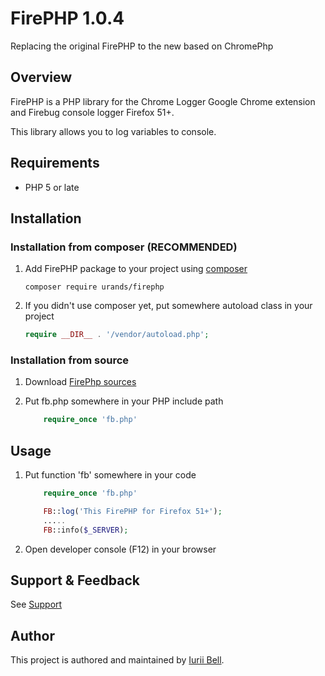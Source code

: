 # FirePHP 1.0.4 
Replacing the original FirePHP to the new based on ChromePhp

## Overview
FirePHP is a PHP library for the Chrome Logger Google Chrome extension and Firebug console logger Firefox 51+.

This library allows you to log variables to console.

## Requirements
- PHP 5 or late

## Installation

### Installation from composer (RECOMMENDED)
1. Add FirePHP package to your project using [composer](https://getcomposer.org/)

    ```
    composer require urands/firephp
    ```

2. If you didn't use composer yet, put somewhere autoload class in your project

	```php
	require __DIR__ . '/vendor/autoload.php';
	```

### Installation from source

1. Download [FirePhp sources](https://github.com/urands/FirePHP/releases/download/1.0.4/FirePHP-1.0.4-stable.zip)

2. Put fb.php somewhere in your PHP include path

	```php
		require_once 'fb.php'
	```


## Usage

1. Put function 'fb' somewhere in your code

	```php
		require_once 'fb.php'

		FB::log('This FirePHP for Firefox 51+');
		.....
		FB::info($_SERVER);

	```

2. Open developer console (F12) in your browser

## Support & Feedback
See [Support](http://firephp.bel-tech.ru)

## Author
This project is authored and maintained by [Iurii Bell](http://firephp.bel-tech.ru/).
